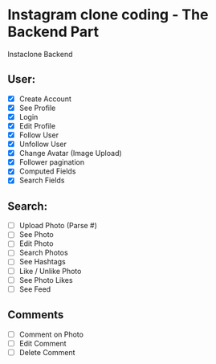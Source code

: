 # Instagram clone coding - The Backend Part

Instaclone Backend

## User:

- [X] Create Account  
- [X] See Profile  
- [X] Login   
- [X] Edit Profile  
- [X] Follow User  
- [X] Unfollow User  
- [X] Change Avatar (Image Upload)  
- [X] Follower pagination  
- [X] Computed Fields  
- [X] Search Fields  

## Search: 

- [ ] Upload Photo (Parse #)  
- [ ] See Photo   
- [ ] Edit Photo  
- [ ] Search Photos   
- [ ] See Hashtags   
- [ ] Like / Unlike Photo  
- [ ] See Photo Likes  
- [ ] See Feed   

## Comments

- [ ] Comment on Photo  
- [ ] Edit Comment  
- [ ] Delete Comment  